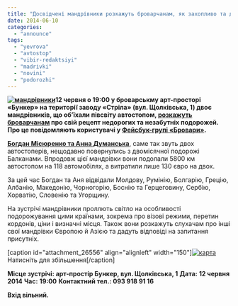 ```yaml
---
title: "Досвідчені мандрівники розкажуть броварчанам, як захопливо та дешево подорожувати"
date: 2014-06-10
categories: 
  - "announce"
tags: 
  - "yevrova"
  - "avtostop"
  - "vibir-redaktsiyi"
  - "madrivki"
  - "novini"
  - "podorozhi"
---
```


**[![мандрівники](https://mpz.brovary.org/wp-content/uploads/2014/06/mandrivniki.jpg)](https://mpz.brovary.org/wp-content/uploads/2014/06/mandrivniki.jpg)12 червня о 19:00 у броварськму арт-просторі «Бункер» на території заводу «Стріла» (вул. Щолківська, 1) двоє мандрівників, що об’їхали півсвіту автостопом, [розкажуть броварчанам](https://vk.com/event72505705) про свій рецепт недорогих та незабутніх подорожей. Про це повідомляють користувачі у [Фейсбук-групі «Бровари»](https://www.facebook.com/groups/brovary/permalink/835237133172921/).**

[**Богдан Місюренко та Анна Думанська**](https://vk.com/two.hitchhikers), саме так звуть двох автостоперів, нещодавно повернулись з двомісячної подорожі Балканами. Впродовж цієї мандрівки вони подолали 5800 км автостопом на 118 автомобілях, а витратили лише 130 євро на двох.

За цей час Богдан та Аня відвідали Молдову, Румінію, Болгарію, Грецію, Албанію, Македонію, Чорногорію, Боснію та Герцеговину, Сербію, Хорватію, Словенію та Угорщину.

На зустрічі мандрівники проллють світло на особливості подорожування цими країнами, зокрема про візові режими, перетин кордонів, ціни і визначні місця. Також вони розкажуть слухачам про інші свої мандрівки Європою й Азією та дадуть відповіді на запитання присутніх.

\[caption id="attachment\_26556" align="alignleft" width="150"\][![карта](https://mpz.brovary.org/wp-content/uploads/2014/06/karta.jpg)](https://mpz.brovary.org/wp-content/uploads/2014/06/karta.jpg) Натисніть для збільшення\[/caption\]

**Місце зустрічі: арт-простір Бункер, вул. Щолківська, 1** **Дата:** **12 червня 2014** **Час:** **19:00** **Контактний тел.: 093 918 91 16**

**Вхід вільний.**
